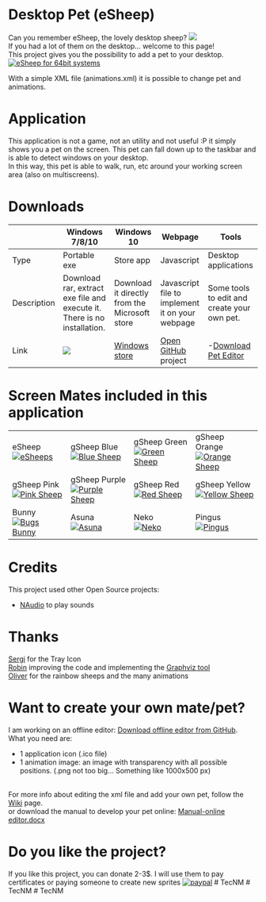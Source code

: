 # Desktop Pet (eSheep)

Can you remember eSheep, the lovely desktop sheep?
<img src='src/Images/esheep.png' /><br />
If you had a lot of them on the desktop... welcome to this page!<br />
This project gives you the possibility to add a pet to your desktop.<br />[![eSheep for 64bit systems](https://img.youtube.com/vi/xN90p16tKGE/0.jpg)](https://www.youtube.com/watch?v=xN90p16tKGE) 

With a simple XML file (animations.xml) it is possible to change pet and animations.

# Application
This application is not a game, not an utility and not useful :P it simply shows you
a pet on the screen. This pet can fall down up to the taskbar and is able to detect 
windows on your desktop.<br />
In this way, this pet is able to walk, run, etc around your working screen area (also on multiscreens).

# Downloads

|        | Windows 7/8/10 | Windows 10 | Webpage | Tools |
|--------|----------------|------------|---------|-------|
| Type |  Portable exe | Store app | Javascript | Desktop applications |
| Description | Download rar, extract exe file and execute it. There is no installation. | Download it directly from the Microsoft store | Javascript file to implement it on your webpage | Some tools to edit and create your own pet.
| Link | <a href='https://github.com/Adrianotiger/desktopPet/releases/latest'><img src='https://img.shields.io/github/downloads/adrianotiger/desktopPet/total.svg'></a> | <a href='https://www.microsoft.com/store/apps/9MX2V0TQT6RM'>Windows store</a> | <a href='https://github.com/Adrianotiger/web-esheep'>Open GitHub</a> project | -<a href='https://github.com/Adrianotiger/desktopPet/releases/latest'>Download Pet Editor</a> |

# Screen Mates included in this application
| | | | |
|--------|--------|----|-----|
| eSheep <br> [![eSheeps](Pets/esheep64/icon.png)](https://adrianotiger.github.io/desktopPet/Pets/esheep64/)  | gSheep Blue <br> [![Blue Sheep](Pets/blue_sheep/icon.png)](https://adrianotiger.github.io/desktopPet/Pets/blue_sheep/)  | gSheep Green <br> [![Green Sheep](Pets/green_sheep/icon.png)](https://adrianotiger.github.io/desktopPet/Pets/green_sheep/) | gSheep Orange <br> [![Orange Sheep](Pets/orange_sheep/icon.png)](https://adrianotiger.github.io/desktopPet/Pets/orange_sheep/)  |
| gSheep Pink <br> [![Pink Sheep](Pets/pink_sheep/icon.png)](https://adrianotiger.github.io/desktopPet/Pets/pink_sheep/)  | gSheep Purple <br> [![Purple Sheep](Pets/purple_sheep/icon.png)](https://adrianotiger.github.io/desktopPet/Pets/purple_sheep/)  | gSheep Red <br> [![Red Sheep](Pets/red_sheep/icon.png)](https://adrianotiger.github.io/desktopPet/Pets/red_sheep/) | gSheep Yellow <br> [![Yellow Sheep](Pets/yellow_sheep/icon.png)](https://adrianotiger.github.io/desktopPet/Pets/yellow_sheep/)  |
|Bunny <br> [![Bugs Bunny](Pets/bbunny/icon.png)](https://adrianotiger.github.io/desktopPet/Pets/bbunny/)  | Asuna <br> [![Asuna](Pets/negima/icon.png)](https://adrianotiger.github.io/desktopPet/Pets/negima/)  | Neko <br> [![Neko](Pets/neko/icon.png)](https://adrianotiger.github.io/desktopPet/Pets/neko/) | Pingus <br> [![Pingus](Pets/pingus/icon.png)](https://adrianotiger.github.io/desktopPet/Pets/pingus/)  |

# Credits
This project used other Open Source projects:
<ul>
<li><a href='https://github.com/naudio/NAudio'>NAudio</a> to play sounds
</ul>

# Thanks
<a href='https://github.com/Grunwaldt'>Sergi</a> for the Tray Icon<br>
<a href='https://github.com/rluiten'>Robin</a> improving the code and implementing the <a href='https://github.com/Adrianotiger/desktopPet/issues/6'>Graphviz tool</a><br>
<a href='https://github.com/OliverPets'>Oliver</a> for the rainbow sheeps and the many animations<br>

# Want to create your own mate/pet?
I am working on an offline editor: <a href='https://github.com/Adrianotiger/desktopPet/releases/tag/editor0.2'>Download offline editor from GitHub</a>.<br>
What you need are:
<ul>
<li>1 application icon (.ico file)
<li>1 animation image: an image with transparency with all possible positions. (.png not too big... Something like 1000x500 px)
</ul><br />
For more info about editing the xml file and add your own pet, follow the <a href='../../wiki/'>Wiki</a> page.<br /> or download the manual to develop your pet online: <a href='https://github.com/Adrianotiger/desktopPet/raw/master/Manual/Manual%20-%20online%20editor.docx'>Manual-online editor.docx</a>

# Do you like the project?
If you like this project, you can donate 2-3$. 
I will use them to pay certificates or paying someone to create new sprites
[![paypal](https://www.paypalobjects.com/en_US/CH/i/btn/btn_donateCC_LG.gif)](https://www.paypal.com/cgi-bin/webscr?cmd=_s-xclick&hosted_button_id=HWNG87K85CJFA)
#   T e c N M  
 #   T e c N M  
 #   T e c N M  
 